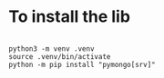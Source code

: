 # To install the lib

```

python3 -m venv .venv
source .venv/bin/activate
python -m pip install "pymongo[srv]"

```
